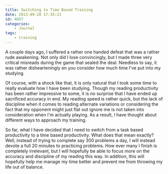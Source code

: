 ```yaml
---
title: Switching to Time Based Training
date: 2013-09-28 17:35:21
id: 4057
categories:
	- Journal
tags:
	- training
---
```


A couple days ago, I suffered a rather one handed defeat that was a rather rude awakening. Not only did I lose convincingly, but I made three very critical misreads during the game that sealed the deal. Needless to say, it was rather dishearteningly en you consider how much time I've put into my studying.

Of course, with a shock like that, it is only natural that I took some time to really evaluate how I have been studying. Though my reading productivity has been rather impressive to some, it is no surprise that I have ended up sacrificed accuracy in end. My reading speed is rather quick, but the lack of discipline when it comes to reading alternate variations or considering the fact that my opponent might just flat out ignore me is not taken into consideration when I'm actually playing. As a result, I have thought about different ways to approach my training.

So far, what I have decided that I need to switch from a task based productivity to a time based productivity. What does that mean exactly? Well, instead of trying to complete say 300 problems a day, I will instead devote a full 20 minutes to practicing problems. How ever many I finish is completely irrelevant, but I will hopefully be able to focus more on the accuracy and discipline of my reading this way. In addition, this will hopefully help me manage my time better and prevent me from throwing my life out of balance.